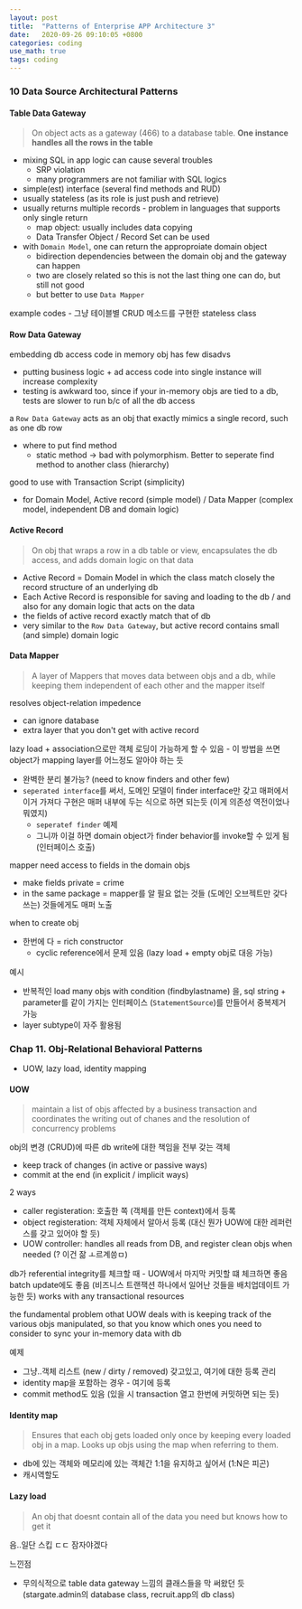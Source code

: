 ```yaml
---
layout: post
title:  "Patterns of Enterprise APP Architecture 3"
date:   2020-09-26 09:10:05 +0800
categories: coding
use_math: true
tags: coding
---
```


### 10 Data Source Architectural Patterns

#### Table Data Gateway

> On object acts as a gateway (466) to a database table. __One instance handles all the rows in the table__

- mixing SQL in app logic can cause several troubles
  - SRP violation
  - many programmers are not familiar with SQL logics
- simple(est) interface (several find methods and RUD)
- usually stateless (as its role is just push and retrieve)
- usually returns multiple records - problem in languages that supports only single return
  - map object: usually includes data copying
  - Data Transfer Object / Record Set can be used
- with `Domain Model`, one can return the approproiate domain object
  - bidirection dependencies between the domain obj and the gateway can happen
  - two are closely related so this is not the last thing one can do, but still not good
  - but better to use `Data Mapper`

example codes - 그냥 테이블별 CRUD 메소드를 구현한 stateless class

#### Row Data Gateway
embedding db access code in memory obj has few disadvs
- putting business logic + ad access code into single instance will increase complexity
- testing is awkward too, since if your in-memory objs are tied to a db, tests are slower to run b/c of all the db access

a `Row Data Gateway` acts as an obj that exactly mimics a single record, such as one db row
- where to put find method
  - static method -> bad with polymorphism. Better to seperate find method to another class (hierarchy)


good to use with Transaction Script (simplicity)
- for Domain Model, Active record (simple model) / Data Mapper (complex model, independent DB and domain logic)

#### Active Record

> On obj that wraps a row in a db table or view, encapsulates the db access, and adds domain logic on that data

- Active Record = Domain Model in which the class match closely the record structure of an underlying db
- Each Active Record is responsible for saving and loading to the db / and also for any domain logic that acts on the data
- the fields of active record exactly match that of db
- very similar to the `Row Data Gateway`, but active record contains small (and simple) domain logic


#### Data Mapper

> A layer of Mappers that moves data between objs and a db, while keeping them independent of each other and the mapper itself

resolves object-relation impedence 
- can ignore database
- extra layer that you don't get with active record


lazy load + association으로만 객체 로딩이 가능하게 할 수 있음 - 이 방법을 쓰면 object가 mapping layer를 어느정도 알아야 하는 듯
- 완벽한 분리 불가능? (need to know finders and other few)
- `seperated interface`를 써서, 도메인 모델이 finder interface만 갖고 매퍼에서 이거 가져다 구현은 매퍼 내부에 두는 식으로 하면 되는듯 (이게 의존성 역전이었나 뭐였지)
  - `seperatef finder` 예제
  - 그니까 이걸 하면 domain object가 finder behavior를 invoke할 수 있게 됨 (인터페이스 호출)

mapper need access to fields in the domain objs
- make fields private = crime
- in the same package = mapper를 알 필요 없는 것들 (도메인 오브젝트만 갖다쓰는) 것들에게도 매퍼 노출


when to create obj
- 한번에 다 = rich constructor
  - cyclic reference에서 문제 있음 (lazy load + empty obj로 대응 가능)

예시
- 반복적인 load many objs with condition (findbylastname) 을, sql string + parameter를 같이 가지는 인터페이스 (`StatementSource`)를 만들어서 중복제거 가능
- layer subtype이 자주 활용됨


### Chap 11. Obj-Relational Behavioral Patterns
- UOW, lazy load, identity mapping

#### UOW

> maintain a list of objs affected by a business transaction and coordinates the writing out of chanes and the resolution of concurrency problems

obj의 변경 (CRUD)에 따른 db write에 대한 책임을 전부 갖는 객체

- keep track of changes (in active or passive ways)
- commit at the end (in explicit / implicit ways)

2 ways
- caller registeration: 호출한 쪽 (객체를 만든 context)에서 등록
- object registeration: 객체 자체에서 알아서 등록 (대신 뭔가 UOW에 대한 레퍼런스를 갖고 있어야 할 듯)
- UOW controller: handles all reads from DB, and register clean objs when needed (? 이건 잚 ㅗ르계씅ㅁ)

db가 referential integrity를 체크할 때 - UOW에서 마지막 커밋할 떄 체크하면 좋음
batch update에도 좋음 (비즈니스 트랜잭션 하나에서 일어난 것들을 배치업데이트 가능한 듯)
works with any transactional resources

the fundamental problem othat UOW deals with is keeping track of the various objs manipulated, so that you know which ones you need to consider to sync your in-memory data with db

예제
- 그냥..객체 리스트 (new / dirty / removed) 갖고있고, 여기에 대한 등록 관리
- identity map을 포함하는 경우 - 여기에 등록
- commit method도 있음 (있을 시 transaction 열고 한번에 커밋하면 되는 듯)

#### Identity map

> Ensures that each obj gets loaded only once by keeping every loaded obj in a map. Looks up objs using the map when referring to them.

- db에 있는 객체와 메모리에 있는 객체간 1:1을 유지하고 싶어서 (1:N은 피곤)
- 캐시역할도

#### Lazy load

> An obj that doesnt contain all of the data you need but knows how to get it

음..일단 스킵 ㄷㄷ 잠자야겠다


느낀점
- 무의식적으로 table data gateway 느낌의 클래스들을 막 써왔던 듯 (stargate.admin의 database class, recruit.app의 db class)